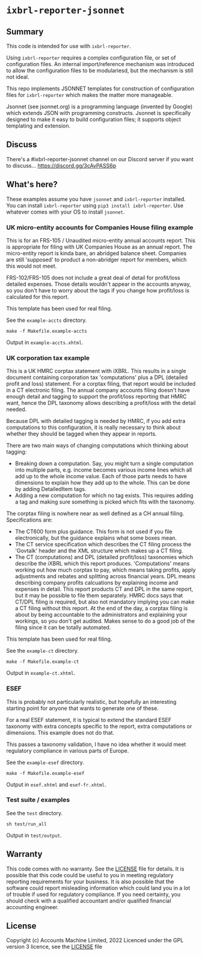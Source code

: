 
# `ixbrl-reporter-jsonnet`

## Summary

This code is intended for use with `ixbrl-reporter`.

Using `ixbrl-reporter` requires a complex configuration file, or set of
configuration files.  An internal import/reference mechanism was introduced
to allow the configuration files to be modulariesd, but the mechanism is
still not ideal.

This repo implements JSONNET templates for construction of configuration
files for `ixbrl-reporter` which makes the matter more manageable.

Jsonnet (see jsonnet.org) is a programming language (invented by Google)
which extends JSON with programming constructs.  Jsonnet is specifically
designed to make it easy to build configuration files; it supports object
templating and extension.

## Discuss

There's a #ixbrl-reporter-jsonnet channel on our Discord server if you want
to discuss... https://discord.gg/3cAvPASS6p

## What's here?

These examples assume you have `jsonnet` and `ixbrl-reporter` installed.
You can install `ixbrl-reporter` using `pip3 install ixbrl-reporter`.
Use whatever comes with your OS to install `jsonnet`.

### UK micro-entity accounts for Companies House filing example

This is for an FRS-105 / Unaudited micro-entity annual accounts report.
This is appropriate for filing with UK Companies House as an annual report.
The micro-entity report is kinda bare, an abridged balance sheet.  Companies
are still 'supposed' to product a non-abridger report for members, which
this would not meet.

FRS-102/FRS-105 does not include a great deal of detail for profit/loss
detailed expenses.  Those details wouldn't appear in the accounts anyway, so
you don't have to worry about the tags if you change how profit/loss is
calculated for this report.

This template has been used for real filing.

See the `example-accts` directory.

```
make -f Makefile.example-accts
```

Output in `example-accts.xhtml`.

### UK corporation tax example

This is a UK HMRC corptax statement with iXBRL.  This results in a single
document containing corporation tax 'computations' plus a DPL (detailed
profit and loss) statement.  For a corptax filing, that report would be
included in a CT electronic filing.  The annual company accounts filing
doesn't have enough detail and tagging to support the profit/loss reporting
that HMRC want, hence the DPL taxonomy allows describing a profit/loss with
the detail needed.

Because DPL with detailed tagging is needed by HMRC, if you add extra
computations to this configuration, it is really necessary to think about
whether they should be tagged when they appear in reports.

There are two main ways of changing computations which thinking about
tagging:
- Breaking down a computation.  Say, you might turn a single
  computation into multiple parts, e.g. income becomes various income
  lines which all add up to the whole income value.  Each of those parts
  needs to have dimensions to explain how they add up to the whole.
  This can be done by adding DetailedItem tags.
- Adding a new computation for which no tag exists.  This requires
  adding a tag and making sure something is picked which fits with the
  taxonomy.

The corptax filing is nowhere near as well defined as a CH annual filing.
Specifications are:
- The CT600 form plus guidance.  This form is not used if you file
  electronically, but the guidance explains what some boxes mean.
- The CT service specification which describes the CT filing process
  the 'Govtalk' header and the XML structure which makes up a CT filing.
- The CT (computations) and DPL (detailed profit/loss) taxonomies which
  describe the iXBRL which this report produces.  'Computations' means
  working out how much corptax to pay, which means taking profits,
  apply adjustments and rebates and splitting across financial years.
  DPL means describing company profits calcuations by explaining
  income and expenses in detail.  This report products CT and DPL in the
  same report, but it may be possible to file them separately.
  HMRC docs says that CT/DPL filing is required, but also not mandatory
  implying you can make a CT filing without this report.  At the end of
  the day, a corptax filing is about by being accountable to the
  administrators and explaining your workings, so you don't get audited.
  Makes sense to do a good job of the filing since it can be totally
  automated.

This template has been used for real filing.

See the `example-ct` directory.

```
make -f Makefile.example-ct
```

Output in `example-ct.xhtml`.

### ESEF

This is probably not particularly realistic, but hopefully an interesting
starting point for anyone that wants to generate one of these.

For a real ESEF statement, it is typical to extend the standard ESEF
taxonomy with extra concepts specific to the report, extra
computations or dimensions.  This example does not do that.

This passes a taxonomy validation, I have no idea whether it would meet
regulatory compliance in various parts of Europe.

See the `example-esef` directory.

```
make -f Makefile.example-esef
```

Output in `esef.xhtml` and `esef-fr.xhtml`.

### Test suite / examples

See the `test` directory.

```
sh test/run_all
```

Output in `test/output`.

## Warranty

This code comes with no warranty.  See the [LICENSE](LICENCE) file for
details.  It is possible that this code could be useful to you in meeting
regulatory reporting requirements for your business.  It is also possible
that the software could report misleading information which could land you
in a lot of trouble if used for regulatory compliance.  If you need
certainty, you should check with a qualified accountant and/or qualified
financial accounting engineer.

## License

Copyright (c) Accounts Machine Limited, 2022
Licenced under the GPL version 3 licence, see the [LICENSE](LICENCE) file

